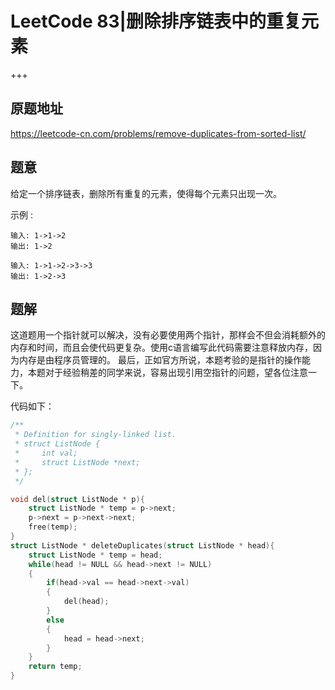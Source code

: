 # LeetCode 83|删除排序链表中的重复元素

+++

## 原题地址

<https://leetcode-cn.com/problems/remove-duplicates-from-sorted-list/>



## 题意

给定一个排序链表，删除所有重复的元素，使得每个元素只出现一次。

示例 :

~~~
输入: 1->1->2
输出: 1->2

输入: 1->1->2->3->3
输出: 1->2->3
~~~



## 题解

这道题用一个指针就可以解决，没有必要使用两个指针，那样会不但会消耗额外的内存和时间，而且会使代码更复杂。使用c语言编写此代码需要注意释放内存，因为内存是由程序员管理的。
最后，正如官方所说，本题考验的是指针的操作能力，本题对于经验稍差的同学来说，容易出现引用空指针的问题，望各位注意一下。

代码如下：

~~~c
/**
 * Definition for singly-linked list.
 * struct ListNode {
 *     int val;
 *     struct ListNode *next;
 * };
 */

void del(struct ListNode * p){
	struct ListNode * temp = p->next;
	p->next = p->next->next;
	free(temp);
}
struct ListNode * deleteDuplicates(struct ListNode * head){
    struct ListNode * temp = head;
	while(head != NULL && head->next != NULL)
	{
        if(head->val == head->next->val)
        {
            del(head);
        }
        else
        {
            head = head->next;
        }
	}
    return temp;
}
~~~





